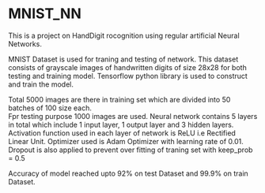 # MNIST_NN
This is a project on HandDigit rocognition using regular artificial Neural Networks.

MNIST Dataset is used for traning and testing of network.
This dataset consists of grayscale images of handwritten digits of size 28x28 for both testing and training model.
Tensorflow python library is used to construct and train the model.

Total 5000 images are there in training set which are divided into 50 batches of 100 size each.  
Fpr testing purpose 1000 images are used.
Neural network contains 5 layers in total which include 1 input layer, 1 output layer and 3 hidden layers.
Activation function used in each layer of network is ReLU i.e Rectified Linear Unit.
Optimizer used is Adam Optimizer with learning rate of 0.01.
Dropout is also applied to prevent over fitting of traning set with keep_prob = 0.5

Accuracy of model reached upto 92% on test Dataset and 99.9% on train Dataset.
